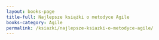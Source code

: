 ```yaml
---
layout: books-page
title-full: Najlepsze książki o metodyce Agile
books-category: Agile
permalink: /ksiazki/najlepsze-ksiazki-o-metodyce-agile/
---
```


